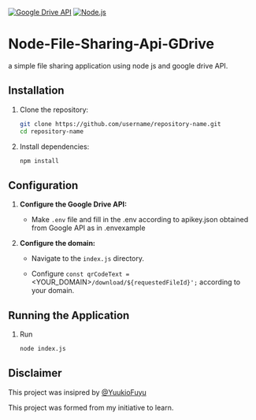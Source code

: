 [![Google Drive API](https://img.shields.io/badge/Google%20Drive%20API-v3-blue?style=for-the-badge&logo=google-drive&logoColor=white)](https://developers.google.com/drive)
[![Node.js](https://img.shields.io/badge/Node.js-339933?style=for-the-badge&logo=node.js&logoColor=white)](https://nodejs.org/)

# Node-File-Sharing-Api-GDrive
a simple file sharing application using node js and google drive API.

## Installation

1. Clone the repository:

   ```bash
   git clone https://github.com/username/repository-name.git
   cd repository-name
   
2. Install dependencies:

   ```bash
   npm install

## Configuration

1. **Configure the Google Drive API:**

    - Make `.env` file and fill in the .env according to apikey.json obtained from Google API as in .envexample

2. **Configure the domain:**

    - Navigate to the `index.js` directory.
    
    - Configure `const qrCodeText = `<YOUR_DOMAIN>`/download/${requestedFileId}';` according to your domain.

## Running the Application

1. Run

   ```bash
   node index.js

## Disclaimer
This project was insipred by [@YuukioFuyu](https://github.com/YuukioFuyu)
<p>This project was formed from my initiative to learn.</p>
